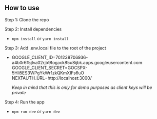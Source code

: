 ## How to use

Step 1: Clone the repo

Step 2: Install dependencies
- `npm install` or `yarn install`

Step 3: Add .env.local file to the root of the project
-   GOOGLE_CLIENT_ID=701238706936-a4b0r6f5jlva02rjb9fogack85u8ijbk.apps.googleusercontent.com
    GOOGLE_CLIENT_SECRET=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
    NEXTAUTH_URL=http://localhost:3000/

    *Keep in mind that this is only for demo purposes as client keys will be private*

Step 4: Run the app
- `npm run dev` or `yarn dev`
